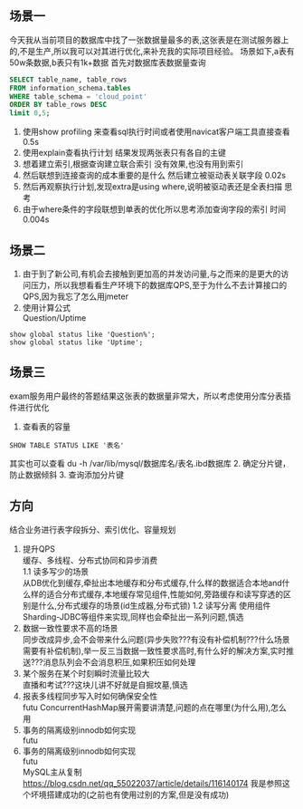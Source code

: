 ## 场景一
今天我从当前项目的数据库中找了一张数据量最多的表,这张表是在测试服务器上的,不是生产,所以我可以对其进行优化,来补充我的实际项目经验。
场景如下,a表有50w条数据,b表只有1k+数据
首先对数据库表数据量查询
```SQL
SELECT table_name, table_rows 
FROM information_schema.tables 
WHERE table_schema = 'cloud_point' 
ORDER BY table_rows DESC
limit 0,5;
```
1. 使用show profiling 
来查看sql执行时间或者使用navicat客户端工具直接查看
0.5s
2. 使用explain查看执行计划
结果发现两张表只有各自的主键
3. 想着建立索引,根据查询建立联合索引
没有效果,也没有用到索引
4. 然后联想到连接查询的成本重要的是什么
然后建立被驱动表关联字段
0.02s
5. 然后再观察执行计划,发现extra是using where,说明被驱动表还是全表扫描
思考
6. 由于where条件的字段联想到单表的优化所以思考添加查询字段的索引
时间0.004s
## 场景二
1. 由于到了新公司,有机会去接触到更加高的并发访问量,与之而来的是更大的访问压力，所以我想看看生产环境下的数据库QPS,至于为什么不去计算接口的QPS,因为我忘了怎么用jmeter
2. 使用计算公式  
Question/Uptime
```
show global status like 'Question%';
show global status like 'Uptime';
```
## 场景三
exam服务用户最终的答题结果这张表的数据量非常大，所以考虑使用分库分表插件进行优化  
1. 查看表的容量
```
SHOW TABLE STATUS LIKE '表名'
```
其实也可以查看 du -h /var/lib/mysql/数据库名/表名.ibd数据库
2. 确定分片键，防止数据倾斜
3. 查询添加分片键
## 方向
结合业务进行表字段拆分、索引优化、容量规划  
1. 提升QPS  
缓存、多线程、分布式协同和异步消费  
1.1 读多写少的场景  
从DB优化到缓存,牵扯出本地缓存和分布式缓存,什么样的数据适合本地and什么样的适合分布式缓存,本地缓存常见组件,性能如何,旁路缓存和读写穿透的区别是什么,分布式缓存的场景(id生成器,分布式锁)
1.2 读写分离
使用组件Sharding-JDBC等组件来实现,同样也会牵扯出一系列问题,慎选
1. 数据一致性要求不高的场景  
同步改成异步,会不会带来什么问题(异步失败???有没有补偿机制???什么场景需要有补偿机制),举一反三当数据一致性要求高时,有什么好的解决方案,实时推送???消息队列会不会消息积压,如果积压如何处理
1. 某个服务在某个时刻瞬时流量比较大  
直播和考试???这块儿讲不好就是自掘坟墓,慎选
1. 报表多线程同步写入时如何确保安全性  
futu  ConcurrentHashMap展开需要讲清楚,问题的点在哪里(为什么用),怎么用
1. 事务的隔离级别innodb如何实现  
futu  
1. 事务的隔离级别innodb如何实现  
futu  
MySQL主从复制
https://blog.csdn.net/qq_55022037/article/details/116140174
我是参照这个坏境搭建成功的(之前也有使用过别的方案,但是没有成功)
